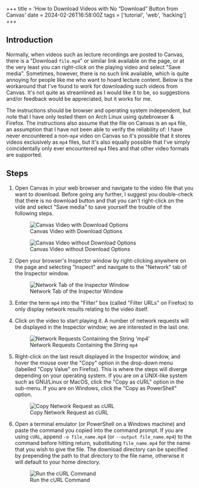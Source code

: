 +++
title = 'How to Download Videos with No “Download” Button from Canvas'
date  = 2024-02-26T16:58:00Z
tags  = ['tutorial', 'web', 'hacking']
+++

## Introduction
Normally, when videos such as lecture recordings are posted to Canvas, there is a "Download `file.mp4`" or similar
link available on the page, or at the very least you can right-click on the playing video and select "Save media". 
Sometimes, however, there is no such link available, which is quite annoying for people like me who want to hoard
lecture content.
Below is the workaround that I've found to work for downloading such videos from Canvas.
It's not quite as streamlined as I would like it to be, so suggestions and/or feedback would be appreciated, but it
works for me.

The instructions should be browser and operating system independent, but note that I have only tested them on Arch Linux
using qutebrowser & Firefox.
The instructions also assume that the file on Canvas is an `mp4` file, an assumption that I have not been able to verify
the reliability of: I have never encountered a non-`mp4` video on Canvas so it's possible that it stores videos
exclusively as `mp4` files, but it's also equally possible that I've simply coincidentally only ever encountered `mp4`
files and that other video formats are supported.

## Steps
1.  Open Canvas in your web browser and navigate to the video file that you want to download.
    Before going any further, I suggest you double-check that there is no download button and that you
    can't right-click on the vide and select "Save media" to save yourself the trouble of the following steps.
    <figure>
      <img src="/images/How to Download Videos with No Download Button from Canvas/canvas_video_with_download_options.png" alt="Canvas Video with Download Options">
      <figcaption>Canvas Video with Download Options</figcaption>
    </figure>

    <figure>
      <img src="/images/How to Download Videos with No Download Button from Canvas/canvas_video_without_download_options.png" alt="Canvas Video without Download Options">
      <figcaption>Canvas Video without Download Options</figcaption>
    </figure>

1.  Open your browser's Inspector window by right-clicking anywhere on the page and selecting "Inspect" and navigate to
    the "Network" tab of the Inspector window.
    <figure>
      <img src="/images/How to Download Videos with No Download Button from Canvas/network_tab_of_inspector_window.png" alt="Network Tab of the Inspector Window">
      <figcaption>Network Tab of the Inspector Window</figcaption>
    </figure>

1.  Enter the term `mp4` into the "Filter" box (called "Filter URLs" on Firefox) to only display network results
    relating to the video itself.

1.  Click on the video to start playing it.
    A number of network requests will be displayed in the Inspector window; we are interested in the last one.
    <figure>
      <img src="/images/How to Download Videos with No Download Button from Canvas/filter_mp4_network_tab_of_inspector_window.png" alt="Network Requests Containing the String 'mp4'">
      <figcaption>Network Requests Containing the String <code>mp4</code></figcaption>
    </figure>

1.  Right-click on the last result displayed in the Inspector window, and hover the mouse over the "Copy" option in the
    drop-down menu (labelled "Copy Value" on Firefox).
    This is where the steps will diverge depending on your operating system.
    If you are on a UNIX-like system such as GNU/Linux or MacOS, click the "Copy as cURL" option in the sub-menu.
    If you are on Windows, click the "Copy as PowerShell" option.
    <figure>
      <img src="/images/How to Download Videos with No Download Button from Canvas/copy_network_request_as_curl.png" alt="Copy Network Request as cURL">
      <figcaption>Copy Network Request as cURL</figcaption>
    </figure>

1.  Open a terminal emulator (or PowerShell on a Windows machine) and paste the command you copied into the command
    prompt.
    If you are using `cURL`, append `-o file_name.mp4` (or `--output file_name.mp4`) to the command before hitting
    return, substituting `file_name.mp4` for the name that you wish to give the file.
    The download directory can be specified by prepending the path to that directory to the file name, otherwise it
    will default to your home directory.
    <figure>
      <img src="/images/How to Download Videos with No Download Button from Canvas/run_curl_command_canvas.png" alt="Run the cURL Command">
      <figcaption>Run the cURL Command</figcaption>
    </figure>
